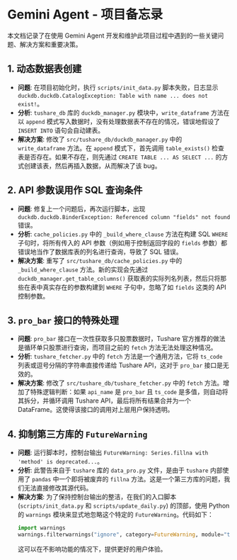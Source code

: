 # Gemini Agent - 项目备忘录

本文档记录了在使用 Gemini Agent 开发和维护此项目过程中遇到的一些关键问题、解决方案和重要决策。

## 1. 动态数据表创建

- **问题**: 在项目初始化时，执行 `scripts/init_data.py` 脚本失败，日志显示 `duckdb.duckdb.CatalogException: Table with name ... does not exist!`。
- **分析**: `tushare_db` 库的 `duckdb_manager.py` 模块中，`write_dataframe` 方法在以 `append` 模式写入数据时，没有处理数据表不存在的情况，错误地假设了 `INSERT INTO` 语句会自动建表。
- **解决方案**: 修改了 `src/tushare_db/duckdb_manager.py` 中的 `write_dataframe` 方法。在 `append` 模式下，首先调用 `table_exists()` 检查表是否存在。如果不存在，则先通过 `CREATE TABLE ... AS SELECT ...` 的方式创建该表，然后再插入数据，从而解决了该 bug。

## 2. API 参数误用作 SQL 查询条件

- **问题**: 修复上一个问题后，再次运行脚本，出现 `duckdb.duckdb.BinderException: Referenced column "fields" not found` 错误。
- **分析**: `cache_policies.py` 中的 `_build_where_clause` 方法在构建 SQL `WHERE` 子句时，将所有传入的 API 参数（例如用于控制返回字段的 `fields` 参数）都错误地当作了数据库表的列名进行查询，导致了 SQL 错误。
- **解决方案**: 重写了 `src/tushare_db/cache_policies.py` 中的 `_build_where_clause` 方法。新的实现会先通过 `duckdb_manager.get_table_columns()` 获取表的实际列名列表，然后只将那些在表中真实存在的参数构建到 `WHERE` 子句中，忽略了如 `fields` 这类的 API 控制参数。

## 3. `pro_bar` 接口的特殊处理

- **问题**: `pro_bar` 接口在一次性获取多只股票数据时，Tushare 官方推荐的做法是循环单只股票进行查询，而项目之前的 `fetch` 方法无法处理这种情况。
- **分析**: `tushare_fetcher.py` 中的 `fetch` 方法是一个通用方法，它将 `ts_code` 列表或逗号分隔的字符串直接传递给 Tushare API，这对于 `pro_bar` 接口是无效的。
- **解决方案**: 修改了 `src/tushare_db/tushare_fetcher.py` 中的 `fetch` 方法。增加了特殊逻辑判断：如果 `api_name` 是 `pro_bar` 且 `ts_code` 是多值，则自动将其拆分，并循环调用 Tushare API，最后将所有结果合并为一个 DataFrame。这使得该接口的调用对上层用户保持透明。

## 4. 抑制第三方库的 `FutureWarning`

- **问题**: 运行脚本时，控制台输出 `FutureWarning: Series.fillna with 'method' is deprecated...`。
- **分析**: 此警告来自于 `tushare` 库的 `data_pro.py` 文件，是由于 `tushare` 内部使用了 `pandas` 中一个即将被废弃的 `fillna` 方法。这是一个第三方库的问题，我们无法直接修改其源代码。
- **解决方案**: 为了保持控制台输出的整洁，在我们的入口脚本 (`scripts/init_data.py` 和 `scripts/update_daily.py`) 的顶部，使用 Python 的 `warnings` 模块来显式地忽略这个特定的 `FutureWarning`。代码如下：
  ```python
  import warnings
  warnings.filterwarnings("ignore", category=FutureWarning, module="tushare.pro.data_pro")
  ```
  这可以在不影响功能的情况下，提供更好的用户体验。
